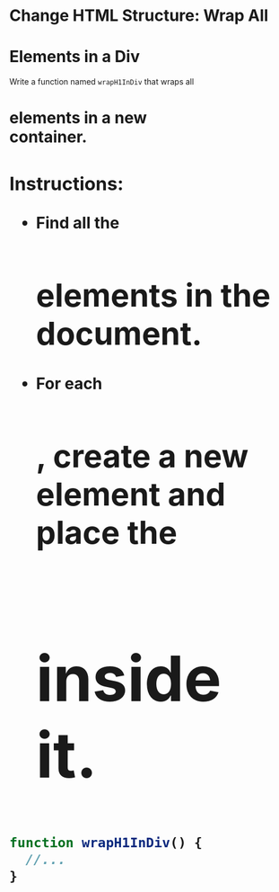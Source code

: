 # Change HTML Structure: Wrap All <h1> Elements in a Div

Write a function named `wrapH1InDiv` that wraps all <h1> elements in a new <div> container.

### Instructions:

- Find all the <h1> elements in the document.
- For each <h1>, create a new <div> element and place the <h1> inside it.

```js
function wrapH1InDiv() {
  //...
}
```
